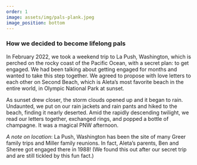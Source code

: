 ```yaml
---
order: 1
image: assets/img/pals-plank.jpeg
image_position: bottom
---
```

### How we decided to become lifelong pals

In February 2022, we took a weekend trip to La Push, Washington, which is perched on the rocky coast of the Pacific Ocean, with a secret plan: to get engaged. We had been talking about getting engaged for months and wanted to take this step together. We agreed to propose with love letters to each other on Second Beach, which is Aleta’s most favorite beach in the entire world, in Olympic National Park at sunset. 

As sunset drew closer, the storm clouds opened up and it began to rain. Undaunted, we put on our rain jackets and rain pants and hiked to the beach, finding it nearly deserted. Amid the rapidly descending twilight, we read our letters together, exchanged rings, and popped a bottle of champagne. It was a magical PNW afternoon. 

*A note on location*: La Push, Washington has been the site of many Greer family trips and Miller family reunions. In fact, Aleta’s parents, Ben and Sheree got engaged there in 1988! (We found this out after our secret trip and are still tickled by this fun fact.)

